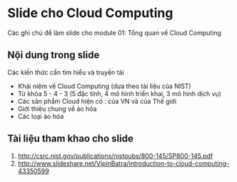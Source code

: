 # Slide cho Cloud Computing
Các ghi chú để làm slide cho module 01: Tổng quan về Cloud Computing 
## Nội dung trong slide
Các kiến thức cần tìm hiểu và truyền tải
* Khái niệm về Cloud Computing (dựa theo tài liệu của NIST) 
* Từ khóa 5 - 4 - 3 (5 đặc tính, 4 mô hình triển khai, 3 mô hình dịch vụ)
* Các sản phẩm Cloud hiện có : của VN và của Thế giới
* Giới thiệu chung về ảo hóa
* Các loại ảo hóa

## Tài liệu tham khao cho slide
1. http://csrc.nist.gov/publications/nistpubs/800-145/SP800-145.pdf
2. http://www.slideshare.net/VipinBatra/introduction-to-cloud-computing-43350599
